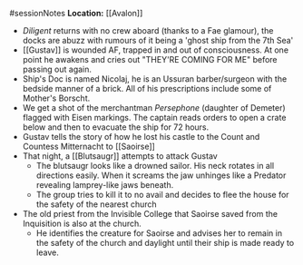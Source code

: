 #sessionNotes 
**Location:** [[Avalon]]
- *Diligent* returns with no crew aboard (thanks to a Fae glamour), the docks are abuzz with rumours of it being a 'ghost ship from the 7th Sea'
- [[Gustav]] is wounded AF, trapped in and out of consciousness.  At one point he awakens and cries out "THEY'RE COMING FOR ME" before passing out again.
- Ship's Doc is named Nicolaj, he is an Ussuran barber/surgeon with the bedside manner of a brick.   All of his prescriptions include some of Mother's Borscht.
- We get a shot of the merchantman *Persephone* (daughter of Demeter) flagged with Eisen markings.  The captain reads orders to open a crate below and then to evacuate the ship for 72 hours.
- Gustav tells the story of how he lost his castle to the Count and Countess Mitternacht to [[Saoirse]]
- That night, a [[Blutsaugr]] attempts to attack Gustav
	- The blutsaugr looks like a drowned sailor.  His neck rotates in all directions easily.  When it screams the jaw unhinges like a Predator revealing lamprey-like jaws beneath.
	- The group tries to kill it to no avail and decides to flee the house for the safety of the nearest church
- The old priest from the Invisible College that Saoirse saved from the Inquisition is also at the church.
	- He identifies the creature for Saoirse and advises her to remain in the safety of the church and daylight until their ship is made ready to leave.